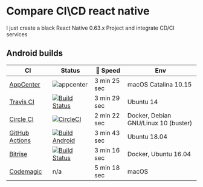 # Compare CI\CD react native

I just create a black React Native 0.63.x Project and integrate CD/CI services

## Android builds

| CI | Status | 🚀 Speed | Env |
|---|---|---|---|
| [AppCenter](https://appcenter.ms/) | ![appcenter](https://build.appcenter.ms/v0.1/apps/160707ba-61e6-4bca-a26c-a9e6927ae70a/branches/main/badge) | 3 min 25 sec | macOS Catalina 10.15 |
| [Travis CI](https://docs.travis-ci.com/user/languages/android/) | [![Build Status](https://travis-ci.org/retyui/react-native-ci-cd-compare.svg?branch=main)](https://travis-ci.org/retyui/react-native-ci-cd-compare) | 3 min 29 sec | Ubuntu 14 |
| [Circle CI](https://circleci.com/circleci-react/) | [![CircleCI](https://circleci.com/gh/retyui/react-native-ci-cd-compare.svg?style=svg)](https://circleci.com/gh/retyui/react-native-ci-cd-compare) | 2 min 22 sec | Docker, Debian GNU/Linux 10 (buster) |
| [GitHub Actions](https://github.com/features/actions) | [![Build Android](https://github.com/retyui/react-native-ci-cd-compare/workflows/Build%20Android/badge.svg)](https://github.com/retyui/react-native-ci-cd-compare/actions/) | 3 min 43 sec | Ubuntu 18.04 |
| [Bitrise](https://devcenter.bitrise.io/getting-started/getting-started-with-react-native-apps/) | [![Build Status](https://app.bitrise.io/app/6763bd2429233088/status.svg?token=4XQvHAYUO0CNdNq683DupA)](https://app.bitrise.io/app/6763bd2429233088) | 3 min 16 sec | Docker, Ubuntu 16.04 |
| [Codemagic](https://codemagic.io/react-native-continuous-integration/) | n/a | 5 min 18 sec | macOS |

